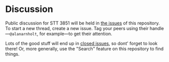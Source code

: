 Discussion
==========

Public discussion for STT 3851 will be held in [the issues][] of this repository. To start a new thread, create a new issue. Tag your peers using their handle—`@alanarnholt`, for example—to get their attention.

[the issues]: https://github.com/STT3851-SP15/DiscussionSTT3851/issues

Lots of the good stuff will end up in [closed issues](https://github.com/STT3851-SP15/DiscussionSTT3851/issues?q=is%3Aissue+is%3Aclosed), so dont' forget to look there! Or, more generally, use the "Search" feature on this repository to find things.